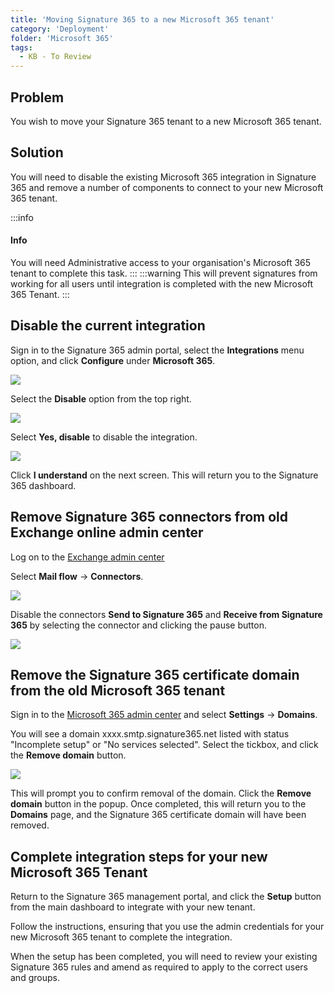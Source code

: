 ```yaml
---
title: 'Moving Signature 365 to a new Microsoft 365 tenant'
category: 'Deployment'
folder: 'Microsoft 365'
tags: 
  - KB - To Review
---
```


## Problem

You wish to move your Signature 365 tenant to a new Microsoft 365 tenant.

## Solution

You will need to disable the existing Microsoft 365 integration in Signature 365 and remove a number of components to connect to your new Microsoft 365 tenant.

:::info
#### Info

You will need Administrative access to your organisation's Microsoft 365 tenant to complete this task.
:::
:::warning
This will prevent signatures from working for all users until integration is completed with the new Microsoft 365 Tenant.
:::

## Disable the current integration

Sign in to the Signature 365 admin portal, select the **Integrations** menu option, and click **Configure** under **Microsoft 365**.

![](https://s3.amazonaws.com/cdn.freshdesk.com/data/helpdesk/attachments/production/1131485184/original/USD24VEWf3RyxBre42Zy4eircbrba1UMCg.png?1683627537)

Select the **Disable** option from the top right.

![](https://s3.amazonaws.com/cdn.freshdesk.com/data/helpdesk/attachments/production/1131485380/original/_YAQb2GQyTbjcTKfDANPqGRLHSxNYqEHcw.png?1683627772)

Select **Yes, disable** to disable the integration.

![](https://s3.amazonaws.com/cdn.freshdesk.com/data/helpdesk/attachments/production/1131485383/original/KFJrlUnjM0m84ek4rp0IszAlhNPLRl28sw.png?1683627778)

Click **I understand** on the next screen. This will return you to the Signature 365 dashboard.

## Remove Signature 365 connectors from old Exchange online admin center

Log on to the [Exchange admin center](https://admin.exchange.microsoft.com/)

Select **Mail flow** -> **Connectors**.

![](https://s3.amazonaws.com/cdn.freshdesk.com/data/helpdesk/attachments/production/1131487297/original/EJh8N3cvL5ErrP9Ur_7ove_EGRTVFGhs1g.png?1683630202)

Disable the connectors **Send to Signature 365** and **Receive from Signature 365** by selecting the connector and clicking the pause button.

![](https://s3.amazonaws.com/cdn.freshdesk.com/data/helpdesk/attachments/production/1131487306/original/PgF9MbD8pu8HHMp-l3DtH8LAUqvIM0rkQQ.png?1683630224)

## Remove the Signature 365 certificate domain from the old Microsoft 365 tenant

Sign in to the [Microsoft 365 admin center](https://admin.microsoft.com/) and select **Settings** -> **Domains**.

You will see a domain xxxx.smtp.signature365.net listed with status "Incomplete setup" or "No services selected". Select the tickbox, and click the **Remove domain** button.

![](https://s3.amazonaws.com/cdn.freshdesk.com/data/helpdesk/attachments/production/1131488068/original/FRPO8aFy-8aS_5SkJdKdPHd9YlrlyBvBVA.png?1683631332)

This will prompt you to confirm removal of the domain. Click the **Remove domain** button in the popup. Once completed, this will return you to the **Domains** page, and the Signature 365 certificate domain will have been removed.

## Complete integration steps for your new Microsoft 365 Tenant

Return to the Signature 365 management portal, and click the **Setup** button from the main dashboard to integrate with your new tenant.

Follow the instructions, ensuring that you use the admin credentials for your new Microsoft 365 tenant to complete the integration.

When the setup has been completed, you will need to review your existing Signature 365 rules and amend as required to apply to the correct users and groups.